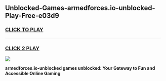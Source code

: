 
## Unblocked-Games-armedforces.io-unblocked-Play-Free-e03d9
<h3>
<a href="https://premium76.site?title=armedforces.io-unblocked&ref=23A">CLICK TO PLAY</a></h3>
<hr>

<h3>
<a href="https://premium76.site?title=armedforces.io-unblocked&ref=23A">CLICK 2 PLAY</a>
  
</h3>

<a href="https://premium76.site?title=armedforces.io-unblocked&ref=23A"><img src="https://clearcache.store/games.png"></a>


**armedforces.io-unblocked games unblocked: Your Gateway to Fun and Accessible Online Gaming**
